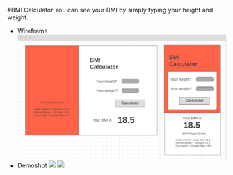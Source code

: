 #BMI Calculator
You can see your BMI by simply typing your height and weight.

- Wireframe
  <img src="./image/wireframe.png">
- Demoshot
  <img src="./image/lg.img">
  <img src="./image/sm.img">
